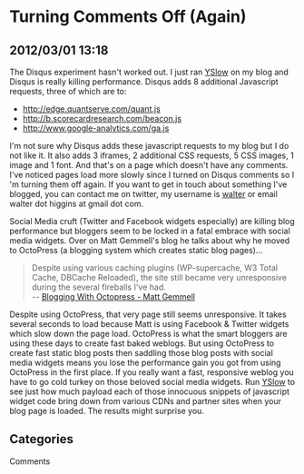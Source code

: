 # Turning Comments Off (Again)
## 2012/03/01 13:18

The Disqus experiment hasn't worked out. I just ran [YSlow][] on my blog 
and Disqus is really killing performance. Disqus adds 8 additional 
Javascript requests, three of which are to:

* http://edge.quantserve.com/quant.js
* http://b.scorecardresearch.com/beacon.js
* http://www.google-analytics.com/ga.js 

I'm not sure why Disqus adds these javascript requests to my blog but I 
do not like it. It also adds 3 iframes, 2 additional CSS requests, 5 CSS 
images, 1 image and 1 font. And that's on a page which doesn't have any 
comments. I've noticed pages load more slowly since I turned on Disqus 
comments so I 'm turning them off again. If you want to get in touch 
about something I've blogged, you can contact me on twitter, my username 
is [walter][] or email walter dot higgins at gmail dot com.

Social Media cruft (Twitter and Facebook widgets especially) are killing 
blog performance but bloggers seem to be locked in a fatal embrace with 
social media widgets. Over on Matt Gemmell's blog he talks about why he 
moved to OctoPress (a blogging system which creates static blog pages)...

> Despite using various caching plugins (WP-supercache, W3 Total Cache, 
> DBCache Reloaded), the site still became very unresponsive during the 
> several fireballs I've had.  
> -- [Blogging With Octopress - Matt Gemmell][mg]

Despite using OctoPress, that very page still seems unresponsive. It 
takes several seconds to load because Matt is using Facebook & Twitter 
widgets which slow down the page load. OctoPress is what the smart 
bloggers are using these days to create fast baked weblogs. But using 
OctoPress to create fast static blog posts then saddling those blog 
posts with social media widgets means you lose the performance gain you 
got from using OctoPress in the first place. If you really want a fast, 
responsive weblog you have to go cold turkey on those beloved social 
media widgets. Run [YSlow][] to see just how much payload each of those 
innocuous snippets of javascript widget code bring down from various 
CDNs and partner sites when your blog page is loaded. The results might 
surprise you. 
 
[mg]: http://mattgemmell.com/2011/09/12/blogging-with-octopress/
[YSlow]: http://developer.yahoo.com/yslow/
[walter]: https://twitter.com/walter

## Categories
Comments
